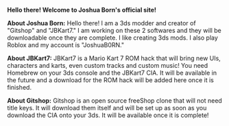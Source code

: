 **Hello there! Welcome to Joshua Born's official site!**

**About Joshua Born:**
Hello there! I am a 3ds modder and creator of "Gitshop" and "JBKart7." I am working on these 2 softwares and they will be downloadable once they are complete. I like creating 3ds mods. I also play Roblox and my account is "JoshuaB0RN."

**About JBKart7:**
JBKart7 is a Mario Kart 7 ROM hack that will bring new UIs, characters and karts, even custom tracks and custom music! You need Homebrew on your 3ds console and the JBKart7 CIA. It will be available in the future and a download for the ROM hack will be added here once it is finished.

**About Gitshop:**
Gitshop is an open source freeShop clone that will not need title keys. It will download them itself and will be set up as soon as you download the CIA onto your 3ds. It will be available once it is complete!

